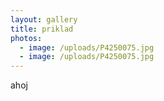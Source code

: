 ```yaml
---
layout: gallery
title: priklad
photos:
  - image: /uploads/P4250075.jpg
  - image: /uploads/P4250075.jpg
---
```

ahoj
